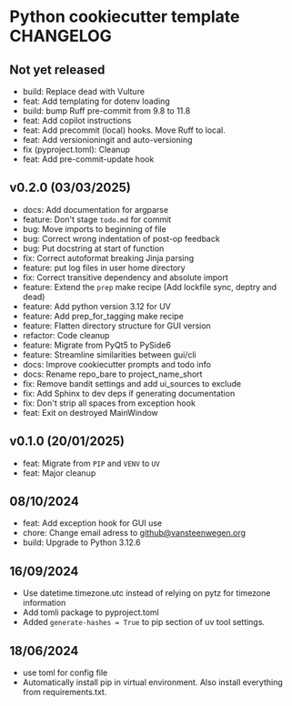 # Python cookiecutter template CHANGELOG

## Not yet released

- build: Replace dead with Vulture
- feat: Add templating for dotenv loading
- build: bump Ruff pre-commit from 9.8 to 11.8
- feat: Add copilot instructions
- feat: Add precommit (local) hooks. Move Ruff to local.
- feat: Add versionioningit and auto-versioning
- fix (pyproject.toml): Cleanup
- feat: Add pre-commit-update hook
  
## v0.2.0 (03/03/2025)

- docs: Add documentation for argparse
- feature: Don't stage `todo.md` for commit
- bug: Move imports to beginning of file
- bug: Correct wrong indentation of post-op feedback
- bug: Put docstring at start of function
- fix: Correct autoformat breaking Jinja parsing
- feature: put log files in user home directory
- fix: Correct transitive dependency and absolute import
- feature: Extend the `prep` make recipe (Add lockfile sync, deptry and dead)
- feature: Add python version 3.12 for UV
- feature: Add prep_for_tagging make recipe
- feature: Flatten directory structure for GUI version
- refactor: Code cleanup
- feature: Migrate from PyQt5 to PySide6
- feature: Streamline similarities between gui/cli
- docs: Improve cookiecutter prompts and todo info
- docs: Rename repo_bare to project_name_short
- fix: Remove bandit settings and add ui_sources to exclude
- fix: Add Sphinx to dev deps if generating documentation
- fix: Don't strip all spaces from exception hook
- feat: Exit on destroyed MainWindow

## v0.1.0 (20/01/2025)

- feat: Migrate from `PIP` and `VENV` to  `UV`
- feat: Major cleanup

## 08/10/2024

- feat: Add exception hook for GUI use
- chore: Change email adress to <github@vansteenwegen.org>
- build: Upgrade to Python 3.12.6

## 16/09/2024

- Use datetime.timezone.utc instead of relying on pytz for timezone information
- Add tomli package to pyproject.toml
- Added `generate-hashes = True` to pip section of uv tool settings.

## 18/06/2024

- use toml for config file
- Automatically install pip in virtual environment. Also install everything from requirements.txt.
